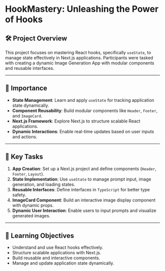 # HookMastery: Unleashing the Power of Hooks

## 🛠️ Project Overview
This project focuses on mastering React hooks, specifically `useState`, to manage state effectively in Next.js applications. Participants were tasked with creating a dynamic Image Generation App with modular components and reusable interfaces.

---

## 🌟 Importance
- **State Management**: Learn and apply `useState` for tracking application state dynamically.
- **Component Reusability**: Build modular components like `Header`, `Footer`, and `ImageCard`.
- **Next.js Framework**: Explore Next.js to structure scalable React applications.
- **Dynamic Interactions**: Enable real-time updates based on user inputs and actions.

---

## 🧩 Key Tasks
1. **App Creation**: Set up a Next.js project and define components (`Header`, `Footer`, `Layout`).
2. **State Implementation**: Use `useState` to manage prompt input, image generation, and loading states.
3. **Reusable Interfaces**: Define interfaces in `TypeScript` for better type safety.
4. **ImageCard Component**: Build an interactive image display component with dynamic props.
5. **Dynamic User Interaction**: Enable users to input prompts and visualize generated images.

---

## 🎯 Learning Objectives
- Understand and use React hooks effectively.
- Structure scalable applications with Next.js.
- Build reusable and interactive components.
- Manage and update application state dynamically.
